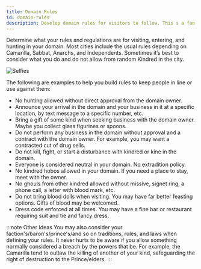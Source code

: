 ```yaml
---
title: Domain Rules
id: domain-rules
description: Develop domain rules for visitors to follow. This s a fan creation!
---
```


<div id="vamp">

Determine what your rules and regulations are for visiting, entering, and hunting in your domain. Most cities include the usual rules depending on Camarilla, Sabbat, Anarchs, and Independents. Sometimes it’s best to consider what you do and do not allow from random Kindred in the city. 

![Selfies](/img/wod/rules-blade.png)

The following are examples to help you build rules to keep people in line or use against them:

* No hunting allowed without direct approval from the domain owner.
* Announce your arrival in the domain and your business in it at a specific location, by text message to a specific number, etc.
* Bring a gift of some kind when seeking business with the domain owner. Maybe you collect glass figurines or spoons.
* Do not perform any business in the domain without approval and a contract with the domain owner. For example, you may want a contracted cut of drug sells.
* Do not kill, fight, or start a disturbance with kindred or kine in the domain.
* Everyone is considered neutral in your domain. No extradition policy.
* No kindred hobos allowed in your domain. If you need a place to stay, meet with the owner.
* No ghouls from other kindred allowed without missive, signet ring, a phone call, a letter with blood mark, etc. 
* Do not bring blood dolls when visiting. You may have far better feasting options. Gifts of blood may be welcomed.
* Dress code enforced at all times. You may have a fine bar or restaurant requiring suit and tie and fancy dress. 

:::note Other Ideas
You may also consider your faction's/baron's/prince's/and so on traditions, rules, and laws when defining your rules. It never hurts to be aware if you allow something normally considered a breach by the powers that be. For example, the Camarilla tend to outlaw the killing of another of your kind, safeguarding the right of destruction to the Prince/elders.
:::

 </div>